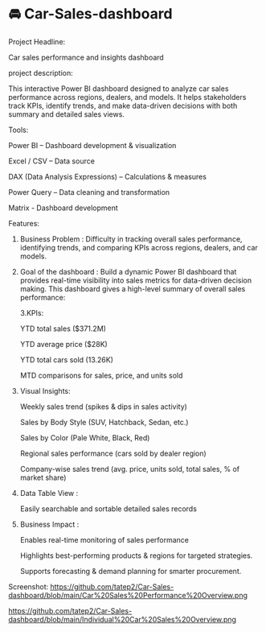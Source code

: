 # 🚘 Car-Sales-dashboard

Project Headline:

Car sales performance and insights dashboard

project description: 

This interactive Power BI dashboard designed to analyze car sales performance across regions, dealers, and models.
It helps stakeholders track KPIs, identify trends, and make data-driven decisions with both summary and detailed sales views.

Tools:

Power BI – Dashboard development & visualization

Excel / CSV – Data source

DAX (Data Analysis Expressions) – Calculations & measures

Power Query – Data cleaning and transformation

Matrix - Dashboard development

Features:

1. Business Problem : Difficulty in tracking overall sales performance, identifying trends, and comparing KPIs across regions, dealers, and car models.

2. Goal of the dashboard : Build a dynamic Power BI dashboard that provides real-time visibility into sales metrics for data-driven decision making.
   This dashboard gives a high-level summary of overall sales performance:

   3.KPIs:

     YTD total sales ($371.2M)
  
    YTD average price ($28K)
  
     YTD total cars sold (13.26K)
  
     MTD comparisons for sales, price, and units sold

4. Visual Insights:

     Weekly sales trend (spikes & dips in sales activity)

     Sales by Body Style (SUV, Hatchback, Sedan, etc.)
  
     Sales by Color (Pale White, Black, Red)
  
     Regional sales performance (cars sold by dealer region) 
  
     Company-wise sales trend (avg. price, units sold, total sales, % of market share)

5. Data Table View :

    Easily searchable and sortable detailed sales records

7. Business Impact :

   Enables real-time monitoring of sales performance
   
   Highlights best-performing products & regions for targeted strategies.
   
   Supports forecasting & demand planning for smarter procurement.

Screenshot:
  https://github.com/tatep2/Car-Sales-dashboard/blob/main/Car%20Sales%20Performance%20Overview.png
  
  https://github.com/tatep2/Car-Sales-dashboard/blob/main/Individual%20Car%20Sales%20Overview.png

   
   
